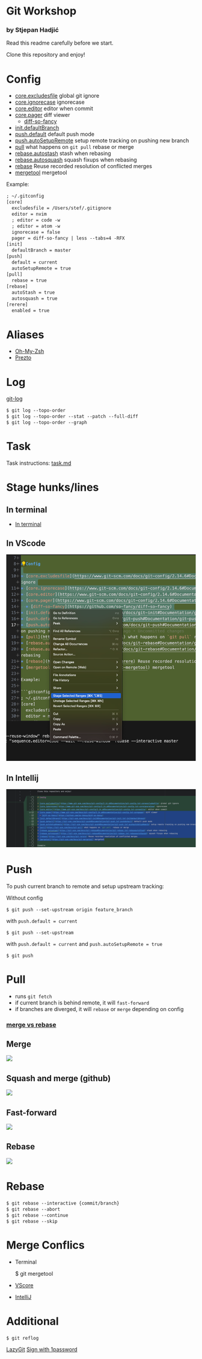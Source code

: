 # Git Workshop
### by Stjepan Hadjić

Read this readme carefully before we start.

Clone this repository and enjoy!

# Config

* [core.excludesfile](https://www.git-scm.com/docs/git-config/2.14.6#Documentation/git-config.txt-coreexcludesFile) global git ignore
* [core.ignorecase](https://www.git-scm.com/docs/git-config/2.14.6#Documentation/git-config.txt-coreignoreCase) ignorecase
* [core.editor](https://www.git-scm.com/docs/git-config/2.14.6#Documentation/git-config.txt-coreeditor) editor when commit
* [core.pager](https://www.git-scm.com/docs/git-config/2.14.6#Documentation/git-config.txt-corepager) diff viewer
  * [diff-so-fancy](https://github.com/so-fancy/diff-so-fancy)
* [init.defaultBranch](https://git-scm.com/docs/git-init#Documentation/git-init.txt-initdefaultBranch)
* [push.default](https://git-scm.com/docs/git-push#Documentation/git-push.txt-pushdefault) default push mode
* [push.autoSetupRemote](https://git-scm.com/docs/git-push#Documentation/git-push.txt-pushautoSetupRemote) setup remote tracking on pushing new branch
* [pull](https://git-scm.com/docs/git-pull) what happens on `git pull` rebase or merge
* [rebase.autostash](https://git-scm.com/docs/git-rebase#Documentation/git-rebase.txt-rebaseautoStash) stash when rebasing
* [rebase.autosquash](https://git-scm.com/docs/git-rebase#Documentation/git-rebase.txt-rebaseautoSquash) squash fixups when rebasing
* [rebase](https://git-scm.com/docs/git-rerere) Reuse recorded resolution of conflicted merges
* [mergetool](https://git-scm.com/docs/git-mergetool) mergetool

Example:

```gitconfig
; ~/.gitconfig
[core]
  excludesfile = /Users/stef/.gitignore
  editor = nvim
  ; editor = code -w
  ; editor = atom -w
  ignorecase = false
  pager = diff-so-fancy | less --tabs=4 -RFX
[init]
  defaultBranch = master
[push]
  default = current
  autoSetupRemote = true
[pull]
  rebase = true
[rebase]
  autoStash = true
  autosquash = true
[rerere]
  enabled = true
```

# Aliases
* [Oh-My-Zsh](https://github.com/ohmyzsh/ohmyzsh/blob/master/plugins/git/git.plugin.zsh)
* [Prezto](https://github.com/sorin-ionescu/prezto/blob/master/modules/git/alias.zsh)

# Log

[git-log](https://git-scm.com/docs/git-log)

    $ git log --topo-order
    $ git log --topo-order --stat --patch --full-diff
    $ git log --topo-order --graph

# Task

Task instructions: [task.md](task.md)

# Stage hunks/lines

## In terminal
* [In terminal](https://git-scm.com/book/en/v2/Git-Tools-Interactive-Staging)

## In VScode
![](imgs/vscode_stage_lines.png)

## In Intellij
![](imgs/intellij_stage_lines.png)

# Push

To push current branch to remote and setup upstream tracking:

Without config

    $ git push --set-upstream origin feature_branch

with `push.default = current`

    $ git push --set-upstream

with `push.default = current` and `push.autoSetupRemote = true`

    $ git push

# Pull

* runs `git fetch`
* if current branch is behind remote, it will `fast-forward`
* if branches are diverged, it will `rebase` or `merge` depending on config

### [merge vs rebase](https://medium.com/pranayaggarwal25/git-merge-rebase-d8b91825bbb1)

## Merge
![](https://miro.medium.com/v2/resize:fit:720/format:webp/0*DHmWhgEMZOSW3OVz.gif)

## Squash and merge (github)
![](https://i.stack.imgur.com/Lh9LK.png)

## Fast-forward
![](https://miro.medium.com/v2/resize:fit:720/format:webp/0*GhW5WSCRH1dneU6c.gif)

## Rebase
![](https://miro.medium.com/v2/resize:fit:720/format:webp/0*1VkO0oTn-PPPzJmx.gif)

# Rebase

    $ git rebase --interactive {commit/branch}
    $ git rebase --abort
    $ git rebase --continue
    $ git rebase --skip

# Merge Conflics

* Terminal


    $ git mergetool

* [VScore](https://code.visualstudio.com/docs/sourcecontrol/overview#_merge-conflicts)
* [IntelliJ](https://www.jetbrains.com/help/idea/resolve-conflicts.html)

# Additional

    $ git reflog

[LazyGit](https://github.com/jesseduffield/lazygit)
[Sign with 1password](https://blog.1password.com/git-commit-signing/)
